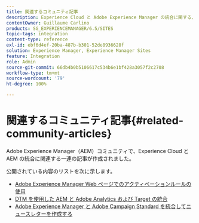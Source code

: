 ```yaml
---
title: 関連するコミュニティ記事
description: Experience Cloud と Adobe Experience Manager の統合に関する、コミュニティで作成された記事のリストを示します。
contentOwner: Guillaume Carlino
products: SG_EXPERIENCEMANAGER/6.5/SITES
topic-tags: integration
content-type: reference
exl-id: ebf6d4ef-20ba-487b-b301-52de8936628f
solution: Experience Manager, Experience Manager Sites
feature: Integration
role: Admin
source-git-commit: 66db4b0b5106617c534b6e1bf428a3057f2c2708
workflow-type: tm+mt
source-wordcount: '79'
ht-degree: 100%

---
```


# 関連するコミュニティ記事{#related-community-articles}

Adobe Experience Manager（AEM）コミュニティで、Experience Cloud と AEM の統合に関連する一連の記事が作成されました。

公開されている内容のリストを次に示します。

* [Adobe Experience Manager Web ページでのアクティベーションルールの使用](https://helpx.adobe.com/jp/experience-manager/using/dtm.html)
* [DTM を使用した AEM と Adobe Analytics および Target の統合](https://experienceleague.adobe.com/docs/experience-manager-learn/sites/integrations/experience-platform-launch/overview.html?lang=ja)
* [Adobe Experience Manager と Adobe Campaign Standard を統合してニュースレターを作成する](https://helpx.adobe.com/jp/experience-manager/using/aem_campaign.html)

